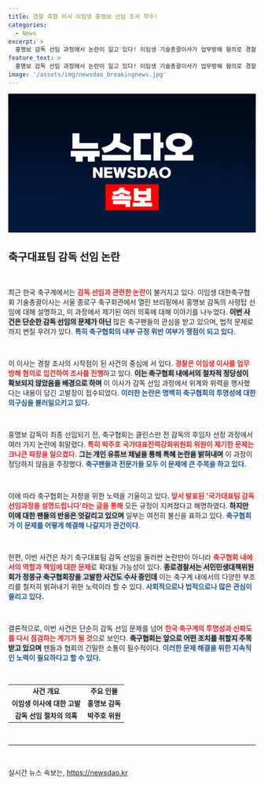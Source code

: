```yaml
---
title: 경찰 축협 이사 이임생 홍명보 선임 조사 착수!
categories:
  - News
excerpt: >
  홍명보 감독 선임 과정에서 논란이 일고 있다! 이임생 기술총괄이사가 업무방해 혐의로 경찰에 입건되었고, 절차적 정당성에 대한 의문이 제기되며 축구계가 발칵 뒤집혔다. 과연 진실은 무엇일까?
feature_text: >
  홍명보 감독 선임 과정에서 논란이 일고 있다! 이임생 기술총괄이사가 업무방해 혐의로 경찰에 입건되었고, 절차적 정당성에 대한 의문이 제기되며 축구계가 발칵 뒤집혔다. 과연 진실은 무엇일까?
image: '/assets/img/newsdao_breakingnews.jpg'
---
```


<p><img src="/assets/img/newsdao_breakingnews.jpg" alt="firstkoreanews 속보" /></p>

<h2 data-ke-size="size26">축구대표팀 감독 선임 논란</h2>

<p data-ke-size="size16">&nbsp;</p>

<p>최근 한국 축구계에서는 <b><span style="color: #ee2323;">감독 선임과 관련한 논란</span></b>이 불거지고 있다. 이임생 대한축구협회 기술총괄이사는 서울 종로구 축구회관에서 열린 브리핑에서 홍명보 감독의 사령탑 선임에 대해 설명하고, 이 과정에서 제기된 여러 의혹에 대해 이야기를 나누었다. <b><span style="background-color: #21538527;">이번 사건은 단순한 감독 선임의 문제가 아닌</span></b> 많은 축구팬들의 관심을 받고 있으며, 법적 문제로까지 번질 우려가 있다. <b><span style="color: #1a5490;">특히 축구협회의 내부 규정 위반 여부가 쟁점이 되고 있다.</span></b></p>

<p data-ke-size="size16">&nbsp;</p>

<p>이 이사는 경찰 조사의 시작점이 된 사건의 중심에 서 있다. <b><span style="color: #ee2323;">경찰은 이임생 이사를 업무방해 혐의로 입건하여 조사를 진행</span></b>하고 있다. <b><span style="background-color: #21538527;">이는 축구협회 내에서의 절차적 정당성이 확보되지 않았음을 배경으로 하며</span></b> 이 이사가 감독 선임 과정에서 위계와 위력을 행사했다는 내용이 담긴 고발장이 접수되었다. <b><span style="color: #1a5490;">이러한 논란은 명백히 축구협회의 투명성에 대한 의구심을 불러일으키고 있다.</span></b></p>

<p data-ke-size="size16">&nbsp;</p>

<p>홍명보 감독이 최종 선임되기 전, 축구협회는 클린스만 전 감독의 후임자 선정 과정에서 여러 가지 논란에 휘말렸다. <b><span style="color: #ee2323;">특히 박주호 국가대표전력강화위원회 위원이 제기한 문제는 크나큰 파장을 일으켰다.</span></b> <b><span style="background-color: #21538527;">그는 개인 유튜브 채널을 통해 특혜 논란을 밝혀내며</span></b> 이 과정이 정당하지 않음을 주장했다. <b><span style="color: #1a5490;">축구팬들과 전문가들 모두 이 문제에 큰 주목을 하고 있다.</span></b></p>

<p data-ke-size="size16">&nbsp;</p>

<p>이에 따라 축구협회는 자정을 위한 노력을 기울이고 있다. <b><span style="color: #ee2323;">앞서 발표된 '국가대표팀 감독 선임과정을 설명드립니다'라는 글을 통해</span></b> 모든 규정이 지켜졌다고 해명하였다. <b><span style="background-color: #21538527;">하지만 이에 대한 팬들의 반응은 엇갈리고 있으며</span></b> 일부는 여전히 불신을 표하고 있다. <b><span style="color: #1a5490;">축구협회가 이 문제를 어떻게 해결해 나갈지가 관건이다.</span></b></p>

<p data-ke-size="size16">&nbsp;</p>

<p>한편, 이번 사건은 차기 축구대표팀 감독 선임을 둘러싼 논란만이 아니라 <b><span style="color: #ee2323;">축구협회 내에서의 역할과 책임에 대한 문제</span></b>로 확대될 가능성이 있다. <b><span style="background-color: #21538527;">종로경찰서는 서민민생대책위원회가 정몽규 축구협회장을 고발한 사건도 수사 중인데</span></b> 이는 축구계 내에서의 다양한 부조리를 철저히 밝혀내기 위한 노력이라 할 수 있다. <b><span style="color: #1a5490;">사회적으로나 법적으로나 많은 관심이 쏠리고 있다.</span></b></p>

<p data-ke-size="size16">&nbsp;</p>

<p>결론적으로, 이번 사건은 단순히 감독 선임 문제를 넘어 <b><span style="color: #ee2323;">한국 축구계의 투명성과 신뢰도를 다시 점검하는 계기가 될 것</span></b>으로 보인다. <b><span style="background-color: #21538527;">축구협회는 앞으로 어떤 조치를 취할지 주목받고 있으며</span></b> 팬들과 협회의 긴밀한 소통이 필수적이다. <b><span style="color: #1a5490;">이러한 문제 해결을 위한 지속적인 노력이 필요하다고 할 수 있다.</span></b></p>

<p data-ke-size="size16">&nbsp;</p>

<table>
    <tr>
        <td style="text-align: center; height: 17px;"><b>사건 개요</b></td>
        <td style="text-align: center; height: 17px;"><b>주요 인물</b></td>
    </tr>
    <tr>
        <td style="text-align: center; height: 17px;"><b>이임생 이사에 대한 고발</b></td>
        <td style="text-align: center; height: 17px;"><b>홍명보 감독</b></td>
    </tr>
    <tr>
        <td style="text-align: center; height: 17px;"><b>감독 선임 절차의 의혹</b></td>
        <td style="text-align: center; height: 17px;"><b>박주호 위원</b></td>
    </tr>
</table>

<p data-ke-size="size16">&nbsp;</p>

<hr />

<p data-ke-size="size16">&nbsp;</p>
실시간 뉴스 속보는, <a href="https://newsdao.kr" rel="dofollow">https://newsdao.kr</a>


